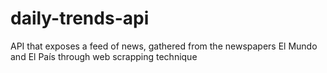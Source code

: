 # daily-trends-api

API that exposes a feed of news, gathered from the newspapers El Mundo and El País through web scrapping technique
